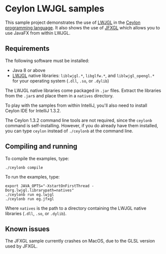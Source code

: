 # Ceylon LWJGL samples

This sample project demonstrates the use of [LWJGL][] in the
[Ceylon programming language][Ceylon]. It also shows the use
of [JFXGL][] which allows you to use JavaFX from within LWJGL.

[LWJGL]: https://www.lwjgl.org/
[JFXGL]: https://bitbucket.org/cuchaz/jfxgl
[Ceylon]: http://ceylon-lang.org

## Requirements

The following software must be installed:

- Java 8 or above
- [LWJGL][] native libraries: `liblwjgl.*`, `libglfw.*`, and 
  `liblwjgl_opengl.*` for your operating system
  (`.dll`, `.so`, or `.dylib`)

The LWJGL native libraries come packaged in `.jar` files. 
Extract the libraries from the `.jar`s and place them in a 
`natives` directory.

To play with the samples from within IntelliJ, you'll also
need to install Ceylon IDE for IntelliJ 1.3.2.

The Ceylon 1.3.2 command line tools are not required, since
the `ceylonb` command is self-installing. However, if you do
already have them installed, you can type `ceylon` instead 
of `./ceylonb` at the command line.

## Compiling and running

To compile the examples, type:

    ./ceylonb compile

To run the examples, type:

    export JAVA_OPTS="-XstartOnFirstThread -Dorg.lwjgl.librarypath=natives"
    ./ceylonb run eg.lwjgl
    ./ceylonb run eg.jfxgl

Where `natives` is the path to a directory containing the 
LWJGL native libraries (`.dll`, `.so`, or `.dylib`).

## Known issues

The JFXGL sample currently crashes on MacOS, due to the GLSL 
version used by JFXGL.